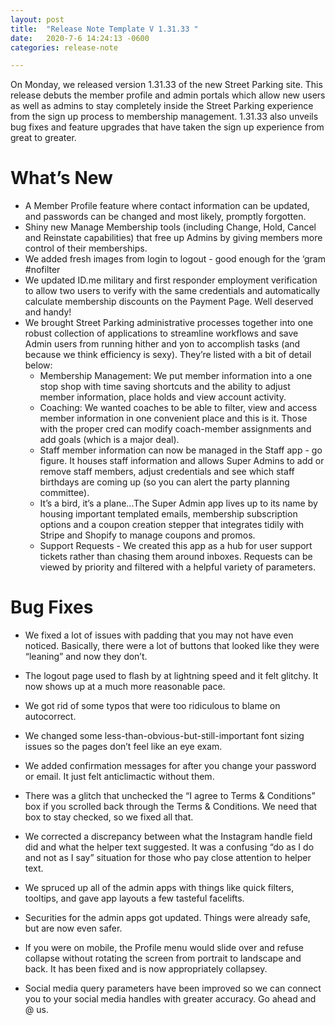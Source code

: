 ```yaml
---
layout: post
title:  "Release Note Template V 1.31.33 "
date:   2020-7-6 14:24:13 -0600
categories: release-note

---
```

On Monday, we released version 1.31.33 of the new Street Parking site. This release debuts the member profile and admin portals which allow new users as well as admins to stay completely inside the Street Parking experience from the sign up process to membership management. 1.31.33 also unveils bug fixes and feature upgrades that have taken the sign up experience from great to greater.

# What’s New
- A Member Profile feature where contact information can be updated, and passwords can be changed and most likely, promptly forgotten.
- Shiny new Manage Membership tools (including Change, Hold, Cancel and Reinstate capabilities) that free up Admins by giving members more control of their memberships.
- We added fresh images from login to logout - good enough for the ‘gram #nofilter
- We updated ID.me military and first responder employment verification to allow two users to verify with the same credentials and automatically calculate membership discounts on the Payment Page. Well deserved and handy!
- We brought Street Parking administrative processes together into one robust collection of applications to streamline workflows and save Admin users from running hither and yon to accomplish tasks (and because we think efficiency is sexy). They’re listed with a bit of detail below: 
    - Membership Management: We put member information into a one stop shop with time saving shortcuts and the ability to adjust member information, place holds and view account activity. 
    - Coaching: We wanted coaches to be able to filter, view and access member information in one convenient place and this is it. Those with the proper cred can modify coach-member assignments and add goals (which is a major deal).
    - Staff member information can now be managed in the Staff app - go figure. It houses staff information and allows Super Admins to add or remove staff members, adjust credentials and see which staff birthdays are coming up (so you can alert the party planning committee).
    - It’s a bird, it’s a plane...The Super Admin app lives up to its name by housing important templated emails, membership subscription options and a coupon creation stepper that integrates tidily with Stripe and Shopify to manage coupons and promos.
    - Support Requests - We created this app as a hub for user support tickets rather than chasing them around inboxes. Requests can be viewed by priority and filtered with a helpful variety of parameters.
    

# Bug Fixes
- We fixed a lot of issues with padding that you may not have even noticed. Basically, there were a lot of buttons that looked like they were “leaning” and now they don’t.  

- The logout page used to flash by at lightning speed and it felt glitchy. It now shows up at a much more reasonable pace.

- We got rid of some typos that were too ridiculous to blame on autocorrect.

- We changed some less-than-obvious-but-still-important font sizing issues so the pages don’t feel like an eye exam. 

- We added confirmation messages for after you change your password or email. It just felt anticlimactic without them.

- There was a glitch that unchecked the “I agree to Terms & Conditions” box if you scrolled back through the Terms & Conditions. We need that box to stay checked, so we fixed all that.

- We corrected a discrepancy between what the Instagram handle field did and what the helper text suggested. It was a confusing “do as I do and not as I say” situation for those who pay close attention to helper text.

- We spruced up all of the admin apps with things like quick filters, tooltips, and gave app layouts a few tasteful facelifts. 

- Securities for the admin apps got updated. Things were already safe, but are now even safer.

- If you were on mobile, the Profile menu would slide over and refuse collapse without rotating the screen from portrait to landscape and back. It has been fixed and is now appropriately collapsey.

- Social media query parameters have been improved so we can connect you to your social media handles with greater accuracy. Go ahead and @ us.